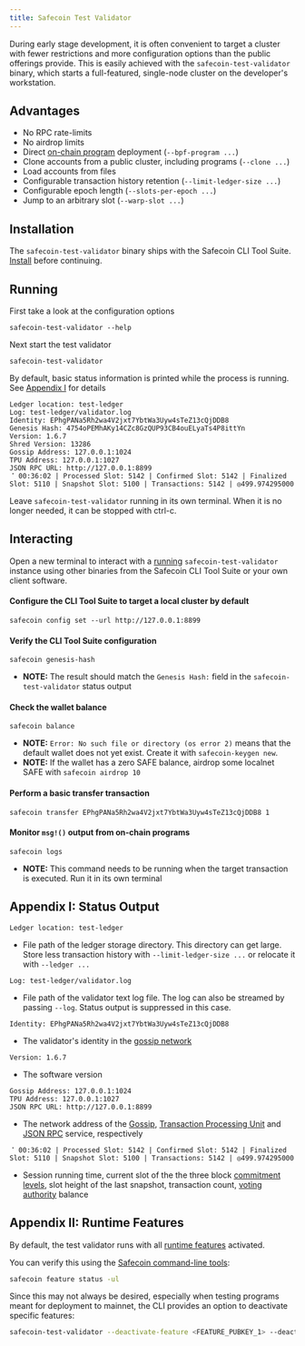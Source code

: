 ```yaml
---
title: Safecoin Test Validator
---
```


During early stage development, it is often convenient to target a cluster with
fewer restrictions and more configuration options than the public offerings
provide. This is easily achieved with the `safecoin-test-validator` binary, which
starts a full-featured, single-node cluster on the developer's workstation.

## Advantages

- No RPC rate-limits
- No airdrop limits
- Direct [on-chain program](on-chain-programs/overview) deployment
  (`--bpf-program ...`)
- Clone accounts from a public cluster, including programs (`--clone ...`)
- Load accounts from files
- Configurable transaction history retention (`--limit-ledger-size ...`)
- Configurable epoch length (`--slots-per-epoch ...`)
- Jump to an arbitrary slot (`--warp-slot ...`)

## Installation

The `safecoin-test-validator` binary ships with the Safecoin CLI Tool Suite.
[Install](/cli/install-safecoin-cli-tools) before continuing.

## Running

First take a look at the configuration options

```
safecoin-test-validator --help
```

Next start the test validator

```
safecoin-test-validator
```

By default, basic status information is printed while the process is running.
See [Appendix I](#appendix-i-status-output) for details

```
Ledger location: test-ledger
Log: test-ledger/validator.log
Identity: EPhgPANa5Rh2wa4V2jxt7YbtWa3Uyw4sTeZ13cQjDDB8
Genesis Hash: 4754oPEMhAKy14CZc8GzQUP93CB4ouELyaTs4P8ittYn
Version: 1.6.7
Shred Version: 13286
Gossip Address: 127.0.0.1:1024
TPU Address: 127.0.0.1:1027
JSON RPC URL: http://127.0.0.1:8899
⠈ 00:36:02 | Processed Slot: 5142 | Confirmed Slot: 5142 | Finalized Slot: 5110 | Snapshot Slot: 5100 | Transactions: 5142 | ◎499.974295000
```

Leave `safecoin-test-validator` running in its own terminal. When it is no longer
needed, it can be stopped with ctrl-c.

## Interacting

Open a new terminal to interact with a [running](#running) `safecoin-test-validator`
instance using other binaries from the Safecoin CLI Tool Suite or your own client
software.

#### Configure the CLI Tool Suite to target a local cluster by default

```
safecoin config set --url http://127.0.0.1:8899
```

#### Verify the CLI Tool Suite configuration

```
safecoin genesis-hash
```

- **NOTE:** The result should match the `Genesis Hash:` field in the
  `safecoin-test-validator` status output

#### Check the wallet balance

```
safecoin balance
```

- **NOTE:** `Error: No such file or directory (os error 2)` means that the default
  wallet does not yet exist. Create it with `safecoin-keygen new`.
- **NOTE:** If the wallet has a zero SAFE balance, airdrop some localnet SAFE with
  `safecoin airdrop 10`

#### Perform a basic transfer transaction

```
safecoin transfer EPhgPANa5Rh2wa4V2jxt7YbtWa3Uyw4sTeZ13cQjDDB8 1
```

#### Monitor `msg!()` output from on-chain programs

```
safecoin logs
```

- **NOTE:** This command needs to be running when the target transaction is
  executed. Run it in its own terminal

## Appendix I: Status Output

```
Ledger location: test-ledger
```

- File path of the ledger storage directory. This directory can get large. Store
  less transaction history with `--limit-ledger-size ...` or relocate it with
  `--ledger ...`

```
Log: test-ledger/validator.log
```

- File path of the validator text log file. The log can also be streamed by
  passing `--log`. Status output is suppressed in this case.

```
Identity: EPhgPANa5Rh2wa4V2jxt7YbtWa3Uyw4sTeZ13cQjDDB8
```

- The validator's identity in the [gossip network](/validator/gossip#gossip-overview)

```
Version: 1.6.7
```

- The software version

```
Gossip Address: 127.0.0.1:1024
TPU Address: 127.0.0.1:1027
JSON RPC URL: http://127.0.0.1:8899
```

- The network address of the [Gossip](/validator/gossip#gossip-overview),
  [Transaction Processing Unit](/validator/tpu) and [JSON RPC](clients/jsonrpc-api#json-rpc-api-reference)
  service, respectively

```
⠈ 00:36:02 | Processed Slot: 5142 | Confirmed Slot: 5142 | Finalized Slot: 5110 | Snapshot Slot: 5100 | Transactions: 5142 | ◎499.974295000
```

- Session running time, current slot of the the three block
  [commitment levels](clients/jsonrpc-api#configuring-state-commitment),
  slot height of the last snapshot, transaction count,
  [voting authority](/running-validator/vote-accounts#vote-authority) balance

## Appendix II: Runtime Features

By default, the test validator runs with all [runtime features](programming-model/runtime#features) activated.

You can verify this using the [Safecoin command-line tools](cli/install-safecoin-cli-tools.md):

```bash
safecoin feature status -ul
```

Since this may not always be desired, especially when testing programs meant for deployment to mainnet, the CLI provides an option to deactivate specific features:

```bash
safecoin-test-validator --deactivate-feature <FEATURE_PUBKEY_1> --deactivate-feature <FEATURE_PUBKEY_2>
```